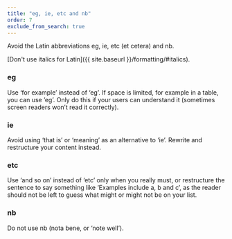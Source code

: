 ```yaml
---
title: "eg, ie, etc and nb"
order: 7
exclude_from_search: true
---
```


Avoid the Latin abbreviations eg, ie, etc (et cetera) and nb. 

[Don't use italics for Latin]({{ site.baseurl }}/formatting/#italics).

### eg

Use ‘for example’ instead of ‘eg’. If space is limited, for example in a table, you can use &#8217;eg&#8217;. Only do this if your users can understand it (sometimes screen readers won’t read it correctly).

### ie

Avoid using ‘that is’ or ‘meaning’ as an alternative to ‘ie’. Rewrite and restructure your content instead.

### etc

Use ‘and so on’ instead of ‘etc’ only when you really must, or restructure the sentence to say something like ‘Examples include a, b and c’, as the reader should not be left to guess what might or might not be on your list. 

### nb

Do not use nb (nota bene, or ‘note well’).
